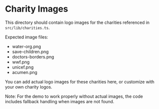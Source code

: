# Charity Images

This directory should contain logo images for the charities referenced in `src/lib/charities.ts`.

Expected image files:
- water-org.png
- save-children.png
- doctors-borders.png
- wwf.png
- unicef.png
- acumen.png

You can add actual logo images for these charities here, or customize with your own charity logos.

Note: For the demo to work properly without actual images, the code includes fallback handling when images are not found. 
